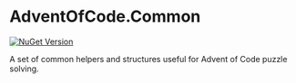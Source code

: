 # AdventOfCode.Common

[![NuGet Version](https://img.shields.io/nuget/v/mMosiur.AdventOfCode.Common)](https://www.nuget.org/packages/mmosiur.adventofcode.common)

A set of common helpers and structures useful for Advent of Code puzzle solving.
